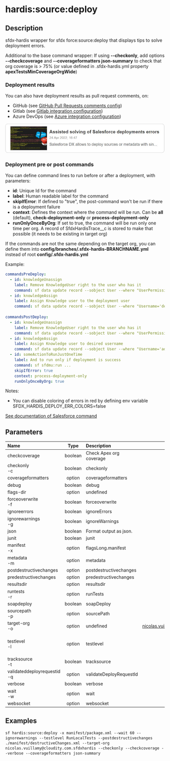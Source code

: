 <!-- This file has been generated with command 'sf hardis:doc:plugin:generate'. Please do not update it manually or it may be overwritten -->
# hardis:source:deploy

## Description

sfdx-hardis wrapper for sfdx force:source:deploy that displays tips to solve deployment errors.

Additional to the base command wrapper: If using **--checkonly**, add options **--checkcoverage** and **--coverageformatters json-summary** to check that org coverage is > 75% (or value defined in .sfdx-hardis.yml property **apexTestsMinCoverageOrgWide**)

### Deployment results

You can also have deployment results as pull request comments, on:

- GitHub (see [GitHub Pull Requests comments config](https://sfdx-hardis.cloudity.com/salesforce-ci-cd-setup-integration-github/))
- Gitlab (see [Gitlab integration configuration](https://sfdx-hardis.cloudity.com/salesforce-ci-cd-setup-integration-gitlab/))
- Azure DevOps (see [Azure integration configuration](https://sfdx-hardis.cloudity.com/salesforce-ci-cd-setup-integration-azure/))


[![Assisted solving of Salesforce deployments errors](https://github.com/hardisgroupcom/sfdx-hardis/raw/main/docs/assets/images/article-deployment-errors.jpg)](https://nicolas.vuillamy.fr/assisted-solving-of-salesforce-deployments-errors-47f3666a9ed0)

### Deployment pre or post commands

You can define command lines to run before or after a deployment, with parameters:

- **id**: Unique Id for the command
- **label**: Human readable label for the command
- **skipIfError**: If defined to "true", the post-command won't be run if there is a deployment failure
- **context**: Defines the context where the command will be run. Can be **all** (default), **check-deployment-only** or **process-deployment-only**
- **runOnlyOnceByOrg**: If set to true, the command will be run only one time per org. A record of SfdxHardisTrace__c is stored to make that possible (it needs to be existing in target org)

If the commands are not the same depending on the target org, you can define them into **config/branches/.sfdx-hardis-BRANCHNAME.yml** instead of root **config/.sfdx-hardis.yml**

Example:

```yaml
commandsPreDeploy:
  - id: knowledgeUnassign
    label: Remove KnowledgeUser right to the user who has it
    command: sf data update record --sobject User --where "UserPermissionsKnowledgeUser='true'" --values "UserPermissionsKnowledgeUser='false'" --json
  - id: knowledgeAssign
    label: Assign Knowledge user to the deployment user
    command: sf data update record --sobject User --where "Username='deploy.github@myclient.com'" --values "UserPermissionsKnowledgeUser='true'" --json

commandsPostDeploy:
  - id: knowledgeUnassign
    label: Remove KnowledgeUser right to the user who has it
    command: sf data update record --sobject User --where "UserPermissionsKnowledgeUser='true'" --values "UserPermissionsKnowledgeUser='false'" --json
  - id: knowledgeAssign
    label: Assign Knowledge user to desired username
    command: sf data update record --sobject User --where "Username='admin-yser@myclient.com'" --values "UserPermissionsKnowledgeUser='true'" --json
  - id: someActionToRunJustOneTime
    label: And to run only if deployment is success
    command: sf sfdmu:run ...
    skipIfError: true
    context: process-deployment-only
    runOnlyOnceByOrg: true
```

Notes:

- You can disable coloring of errors in red by defining env variable SFDX_HARDIS_DEPLOY_ERR_COLORS=false

[See documentation of Salesforce command](https://developer.salesforce.com/docs/atlas.en-us.sfdx_cli_reference.meta/sfdx_cli_reference/cli_reference_force_source.htm#cli_reference_force_source_deploy)


## Parameters

| Name                            |  Type   | Description             |              Default              | Required |                                Options                                 |
|:--------------------------------|:-------:|:------------------------|:---------------------------------:|:--------:|:----------------------------------------------------------------------:|
| checkcoverage                   | boolean | Check Apex org coverage |                                   |          |                                                                        |
| checkonly<br/>-c                | boolean | checkonly               |                                   |          |                                                                        |
| coverageformatters              | option  | coverageformatters      |                                   |          |                                                                        |
| debug                           | boolean | debug                   |                                   |          |                                                                        |
| flags-dir                       | option  | undefined               |                                   |          |                                                                        |
| forceoverwrite<br/>-f           | boolean | forceoverwrite          |                                   |          |                                                                        |
| ignoreerrors                    | boolean | ignoreErrors            |                                   |          |                                                                        |
| ignorewarnings<br/>-g           | boolean | ignoreWarnings          |                                   |          |                                                                        |
| json                            | boolean | Format output as json.  |                                   |          |                                                                        |
| junit                           | boolean | junit                   |                                   |          |                                                                        |
| manifest<br/>-x                 | option  | flagsLong.manifest      |                                   |          |                                                                        |
| metadata<br/>-m                 | option  | metadata                |                                   |          |                                                                        |
| postdestructivechanges          | option  | postdestructivechanges  |                                   |          |                                                                        |
| predestructivechanges           | option  | predestructivechanges   |                                   |          |                                                                        |
| resultsdir                      | option  | resultsdir              |                                   |          |                                                                        |
| runtests<br/>-r                 | option  | runTests                |                                   |          |                                                                        |
| soapdeploy                      | boolean | soapDeploy              |                                   |          |                                                                        |
| sourcepath<br/>-p               | option  | sourcePath              |                                   |          |                                                                        |
| target-org<br/>-o               | option  | undefined               | <nicolas.vuillamy.ext@vusion.com> |          |                                                                        |
| testlevel<br/>-l                | option  | testlevel               |             NoTestRun             |          | NoTestRun<br/>RunSpecifiedTests<br/>RunLocalTests<br/>RunAllTestsInOrg |
| tracksource<br/>-t              | boolean | tracksource             |                                   |          |                                                                        |
| validateddeployrequestid<br/>-q | option  | validateDeployRequestId |                                   |          |                                                                        |
| verbose                         | boolean | verbose                 |                                   |          |                                                                        |
| wait<br/>-w                     | option  | wait                    |                60                 |          |                                                                        |
| websocket                       | option  | websocket               |                                   |          |                                                                        |

## Examples

```shell
sf hardis:source:deploy -x manifest/package.xml --wait 60 --ignorewarnings --testlevel RunLocalTests --postdestructivechanges ./manifest/destructiveChanges.xml --target-org nicolas.vuillamy@cloudity.com.sfdxhardis --checkonly --checkcoverage --verbose --coverageformatters json-summary
```



